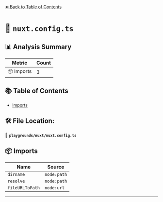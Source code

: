 [⬅️ Back to Table of Contents](../../index.md)

# 📄 `nuxt.config.ts`

## 📊 Analysis Summary

| Metric | Count |
|--------|-------|
| 📦 Imports | 3 |

## 📚 Table of Contents

- [Imports](#imports)

## 🛠️ File Location:
📂 **`playgrounds/nuxt/nuxt.config.ts`**

## 📦 Imports

| Name | Source |
|------|--------|
| `dirname` | `node:path` |
| `resolve` | `node:path` |
| `fileURLToPath` | `node:url` |


---